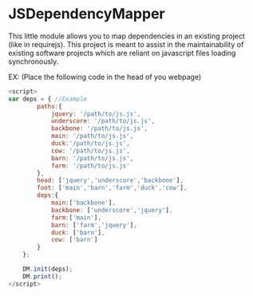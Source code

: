 JSDependencyMapper
==================

This little module allows you to map dependencies in an existing project (like in requirejs).  This project is meant to assist in the maintainability of existing software projects which are reliant on javascript files loading synchronously.

EX: (Place the following code in the head of you webpage)
```javascript
<script>
var deps = { //Example
		paths:{
			jquery: '/path/to/js.js',
			underscore: '/path/to/js.js',
			backbone: '/path/to/js.js',
			main: '/path/to/js.js',
			duck:'/path/to/js.js',
			cow: '/path/to/js.js',
			barn: '/path/to/js.js',
			farm: '/path/to/js.js'
		},
		head: ['jquery','underscore','backbone'],
		foot: ['main','barn','farm','duck','cow'],
		deps:{
			main:['backbone'],
			backbone: ['underscore','jquery'],
			farm:['main'],
			barn: ['farm','jquery'],
			duck: ['barn'],
			cow: ['barn']
		}
	};

	DM.init(deps);
	DM.print();
</script>
```
